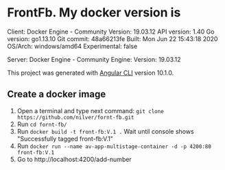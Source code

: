 # FrontFb. My docker version is
Client: Docker Engine - Community
 Version:           19.03.12
 API version:       1.40
 Go version:        go1.13.10
 Git commit:        48a66213fe
 Built:             Mon Jun 22 15:43:18 2020
 OS/Arch:           windows/amd64
 Experimental:      false

Server: Docker Engine - Community
 Engine:
  Version:          19.03.12


This project was generated with [Angular CLI](https://github.com/angular/angular-cli) version 10.1.0.

## Create a docker image

1. Open a terminal and type next command: `git clone https://github.com/nilver/fornt-fb.git`
2. Run `cd fornt-fb/`
4. Run `docker build -t front-fb:V.1 .` Wait until console shows "Successfully tagged front-fb:V.1"
5. Run `docker run --name av-app-multistage-container -d -p 4200:80 front-fb:V.1`
6. Go to http://localhost:4200/add-number
